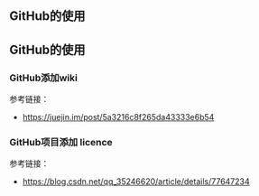 ## GitHub的使用


## GitHub的使用


### GitHub添加wiki

参考链接：


- <https://juejin.im/post/5a3216c8f265da43333e6b54>

### GitHub项目添加 licence

参考链接：

- <https://blog.csdn.net/qq_35246620/article/details/77647234>


